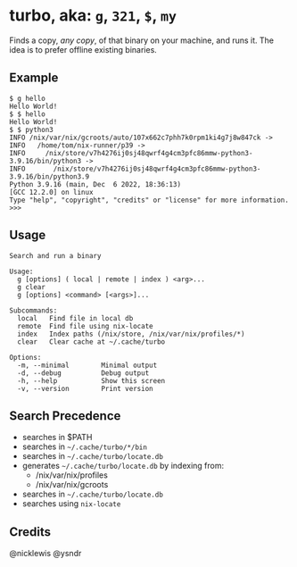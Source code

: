 # turbo, aka: `g`, `321`, `$`, `my`

Finds a copy, *any copy*, of that binary on your machine, and runs it. The idea is to prefer offline existing binaries.

## Example
```shell
$ g hello
Hello World!
$ $ hello
Hello World!
$ $ python3
INFO /nix/var/nix/gcroots/auto/107x662c7phh7k0rpm1ki4g7j8w847ck ->
INFO   /home/tom/nix-runner/p39 ->
INFO     /nix/store/v7h4276ij0sj48qwrf4g4cm3pfc86mmw-python3-3.9.16/bin/python3 ->
INFO       /nix/store/v7h4276ij0sj48qwrf4g4cm3pfc86mmw-python3-3.9.16/bin/python3.9
Python 3.9.16 (main, Dec  6 2022, 18:36:13)
[GCC 12.2.0] on linux
Type "help", "copyright", "credits" or "license" for more information.
>>>
```

## Usage
```
Search and run a binary

Usage:
  g [options] ( local | remote | index ) <arg>...
  g clear
  g [options] <command> [<args>]...

Subcommands:
  local   Find file in local db
  remote  Find file using nix-locate
  index   Index paths (/nix/store, /nix/var/nix/profiles/*)
  clear   Clear cache at ~/.cache/turbo

Options:
  -m, --minimal        Minimal output
  -d, --debug          Debug output
  -h, --help           Show this screen
  -v, --version        Print version
```

## Search Precedence
- searches in $PATH
- searches in `~/.cache/turbo/*/bin`
- searches in `~/.cache/turbo/locate.db`
- generates `~/.cache/turbo/locate.db` by indexing from:
    - /nix/var/nix/profiles
    - /nix/var/nix/gcroots
- searches in `~/.cache/turbo/locate.db`
- searches using `nix-locate`

## Credits
@nicklewis
@ysndr
